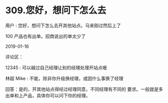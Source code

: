 # 309.您好，想问下怎么去

用户 : 您好，想问下怎么去开其他站点。马来刚过然后上了

100 产品也有出单。招商说出的单太少了

2019-01-16

评论区：

12345 : 可以越过自己经理让别的经理处理开站点嚒

林超 Mike : 不能，除非你升级换经理，或因什么事换了经理

回答：是的，开其他站点得经过经理同意，不同经理有不同的 要求。一般就是多出单和上产品，具体你可以问下你的经理。